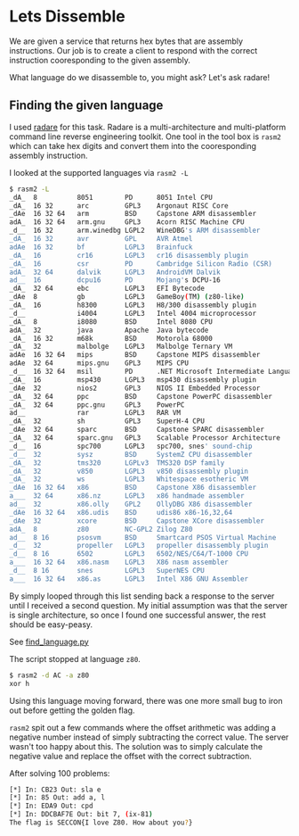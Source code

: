 # Lets Dissemble

We are given a service that returns hex bytes that are assembly instructions.
Our job is to create a client to respond with the correct instruction
cooresponding to the given assembly.

What language do we disassemble to, you might ask? Let's ask radare!

## Finding the given language

I used [radare](http://github.com/radare/radare2) for this task. Radare is a multi-architecture and multi-platform command line reverse engineering toolkit. One tool in the tool box is `rasm2` which can take hex digits and convert them into the cooresponding assembly instruction. 

I looked at the supported languages via `rasm2 -L`

```bash
$ rasm2 -L
_dA_  8          8051        PD      8051 Intel CPU
_dA_  16 32      arc         GPL3    Argonaut RISC Core
_dAe  16 32 64   arm         BSD     Capstone ARM disassembler
adA_  16 32 64   arm.gnu     GPL3    Acorn RISC Machine CPU
_d__  16 32      arm.winedbg LGPL2   WineDBG's ARM disassembler
_dA_  16 32      avr         GPL     AVR Atmel
adAe  16 32      bf          LGPL3   Brainfuck
_dA_  16         cr16        LGPL3   cr16 disassembly plugin
_dA_  16         csr         PD      Cambridge Silicon Radio (CSR)
adA_  32 64      dalvik      LGPL3   AndroidVM Dalvik
ad__  16         dcpu16      PD      Mojang's DCPU-16
_dA_  32 64      ebc         LGPL3   EFI Bytecode
_dAe  8          gb          LGPL3   GameBoy(TM) (z80-like)
_dA_  16         h8300       LGPL3   H8/300 disassembly plugin
_d__             i4004       LGPL3   Intel 4004 microprocessor
_dA_  8          i8080       BSD     Intel 8080 CPU
adA_  32         java        Apache  Java bytecode
_dA_  16 32      m68k        BSD     Motorola 68000
_dA_  32         malbolge    LGPL3   Malbolge Ternary VM
adAe  16 32 64   mips        BSD     Capstone MIPS disassembler
adAe  32 64      mips.gnu    GPL3    MIPS CPU
_d__  16 32 64   msil        PD      .NET Microsoft Intermediate Language
_dA_  16         msp430      LGPL3   msp430 disassembly plugin
_dAe  32         nios2       GPL3    NIOS II Embedded Processor
_dA_  32 64      ppc         BSD     Capstone PowerPC disassembler
_dA_  32 64      ppc.gnu     GPL3    PowerPC
ad__             rar         LGPL3   RAR VM
_dA_  32         sh          GPL3    SuperH-4 CPU
_dAe  32 64      sparc       BSD     Capstone SPARC disassembler
_dA_  32 64      sparc.gnu   GPL3    Scalable Processor Architecture
_d__  16         spc700      LGPL3   spc700, snes' sound-chip
_d__  32         sysz        BSD     SystemZ CPU disassembler
_dA_  32         tms320      LGPLv3  TMS320 DSP family
_dA_  32         v850        LGPL3   v850 disassembly plugin
_dA_  32         ws          LGPL3   Whitespace esotheric VM
_dAe  16 32 64   x86         BSD     Capstone X86 disassembler
a___  32 64      x86.nz      LGPL3   x86 handmade assembler
ad__  32         x86.olly    GPL2    OllyDBG X86 disassembler
_dAe  16 32 64   x86.udis    BSD     udis86 x86-16,32,64
_dAe  32         xcore       BSD     Capstone XCore disassembler
adA_  8          z80         NC-GPL2 Zilog Z80
ad__  8 16       psosvm      BSD     Smartcard PSOS Virtual Machine
_d__  32         propeller   LGPL3   propeller disassembly plugin
_d__  8 16       6502        LGPL3   6502/NES/C64/T-1000 CPU
a___  16 32 64   x86.nasm    LGPL3   X86 nasm assembler
_d__  8 16       snes        LGPL3   SuperNES CPU
a___  16 32 64   x86.as      LGPL3   Intel X86 GNU Assembler
```

By simply looped through this list sending back a response to the server until I received a second question. My initial assumption was that the server is single architecture, so once I found one successful answer, the rest should be easy-peasy.

See [find_language.py](https://github.com/thebarbershopper/ctf-writeups/blob/master/seccon-ctf-2014/lets-disassemble/find_language.py) 

The script stopped at language `z80`. 

```bash
$ rasm2 -d AC -a z80
xor h
```

Using this language moving forward, there was one more small bug to iron out before getting the golden flag.

`rasm2` spit out a few commands where the offset arithmetic was adding a negative number instead of simply subtracting the correct value. The server wasn't too happy about this. The solution was to simply calculate the negative value and replace the offset with the correct subtraction.


After solving 100 problems:
```bash
[*] In: CB23 Out: sla e
[*] In: 85 Out: add a, l
[*] In: EDA9 Out: cpd
[*] In: DDCBAF7E Out: bit 7, (ix-81)
The flag is SECCON{I love Z80. How about you?}
```
